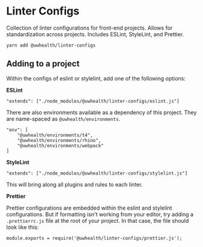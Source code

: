 # Linter Configs
Collection of linter configurations for front-end projects. Allows for standardization across projects.
Includes ESLint, StyleLint, and Prettier.

```
yarn add @uwhealth/linter-configs
```

## Adding to a project

Within the configs of eslint or stylelint, add one of the following options:

**ESLint**
```
"extends": ["./node_modules/@uwhealth/linter-configs/eslint.js"]
```

There are also environments available as a dependency of this project. They are name-spaced as `@uwhealth/environments`.
```
"env": [
    "@uwhealth/environments/t4",
    "@uwhealth/environments/rhino",
    "@uwhealth/environments/webpack"
]
```

**StyleLint**
```
"extends": ["./node_modules/@uwhealth/linter-configs/stylelint.js"]
```

This will bring along all plugins and rules to each linter.

**Prettier**

Prettier configurations are embedded within the eslint and stylelint configurations. But if formatting isn't working from your editor, try adding a `.prettierrc.js` file at the root of your project.
In that case, the file should look like this:
```
module.exports = require('@uwhealth/linter-configs/prettier.js');
```

